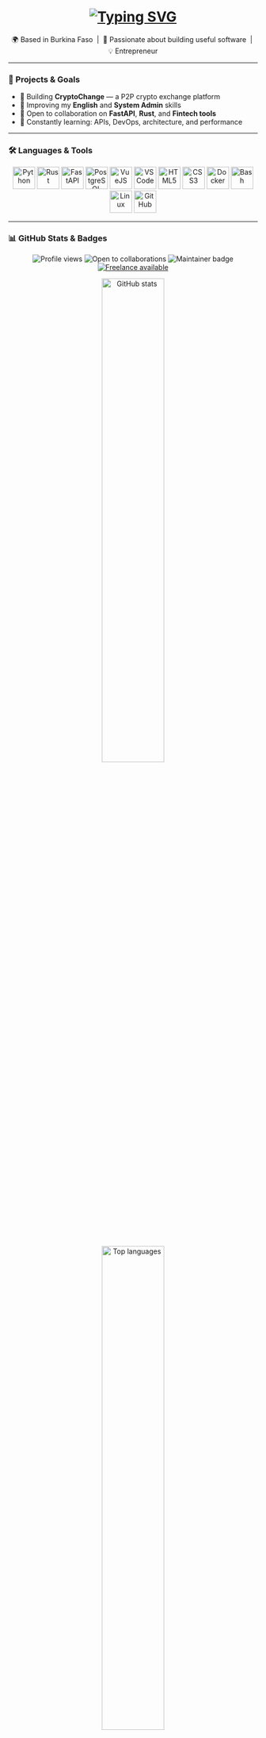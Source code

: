 <h1 align="center">
 <a href="https://git.io/typing-svg"><img src="https://readme-typing-svg.demolab.com?font=Fira+Code&size=16&duration=2000&pause=1000&width=435&lines=%F0%9F%94%90+Fintech+engineer+%26+backend+optimizer;%F0%9F%A7%A0+Self-taught+coder+%E2%80%94+10%2B+apps+built;%F0%9F%93%88+API-first.+Secure.+Performant.+Scalable.;%F0%9F%92%BC+Open+to+freelance+%26+startup+collabs;%F0%9F%8E%AF+Let's+connect+and+ship+great+products" alt="Typing SVG" /></a>
</h1>

<p align="center">
  🌍 Based in Burkina Faso &nbsp;|&nbsp; 🧠 Passionate about building useful software &nbsp;|&nbsp; 💡 Entrepreneur
</p>

---

### 🚀 Projects & Goals

- 🔭 Building **CryptoChange** — a P2P crypto exchange platform  
- 🌱 Improving my **English** and **System Admin** skills  
- 👯 Open to collaboration on **FastAPI**, **Rust**, and **Fintech tools**  
- 🧠 Constantly learning: APIs, DevOps, architecture, and performance

---

### 🛠️ Languages & Tools

<p align="center">
  <img alt="Python" title="Python" width="45" src="https://cdn.jsdelivr.net/gh/devicons/devicon/icons/python/python-original.svg"/>
  <img alt="Rust" title="Rust" width="45" src="https://cdn.jsdelivr.net/gh/devicons/devicon@latest/icons/rust/rust-original.svg"/>
  <img alt="FastAPI" title="FastAPI" width="45" src="https://cdn.jsdelivr.net/gh/devicons/devicon/icons/fastapi/fastapi-original-wordmark.svg"/>
  <img alt="PostgreSQL" title="PostgreSQL" width="45" src="https://cdn.jsdelivr.net/gh/devicons/devicon/icons/postgresql/postgresql-original-wordmark.svg"/>
  <img alt="VueJS" title="VueJS" width="45" src="https://cdn.jsdelivr.net/gh/devicons/devicon/icons/vuejs/vuejs-original-wordmark.svg"/>
  <img alt="VS Code" title="VS Code" width="45" src="https://cdn.jsdelivr.net/gh/devicons/devicon/icons/vscode/vscode-original.svg"/>
  <img alt="HTML5" title="HTML5" width="45" src="https://cdn.jsdelivr.net/gh/devicons/devicon/icons/html5/html5-original.svg"/>
  <img alt="CSS3" title="CSS3" width="45" src="https://cdn.jsdelivr.net/gh/devicons/devicon/icons/css3/css3-original.svg"/>
  <img alt="Docker" title="Docker" width="45" src="https://cdn.jsdelivr.net/gh/devicons/devicon/icons/docker/docker-plain-wordmark.svg"/>
  <img alt="Bash" title="Bash" width="45" src="https://cdn.jsdelivr.net/gh/devicons/devicon/icons/bash/bash-original.svg"/>
  <img alt="Linux" title="Linux" width="45" src="https://cdn.jsdelivr.net/gh/devicons/devicon/icons/linux/linux-original.svg"/>
  <img alt="GitHub" title="GitHub" width="45" src="https://cdn.jsdelivr.net/gh/devicons/devicon/icons/github/github-original.svg"/>
</p>

---

### 📊 GitHub Stats & Badges

<p align="center">
  <img src="https://komarev.com/ghpvc/?username=ADAMAYAMEOGO&label=Profile+views&color=0e75b6&style=flat" alt="Profile views" />
  <img src="https://img.shields.io/badge/Open%20to-Collaborations-success?style=flat-square&logo=github" alt="Open to collaborations" />
  <img src="https://img.shields.io/badge/Maintainer-Yes-blue?style=flat-square" alt="Maintainer badge" />
  <a href="https://wa.me/22674799033?text=Hi%20Adama%2C%20I'd%20like%20to%20discuss%20a%20freelance%20project.">
    <img src="https://img.shields.io/badge/Freelance-Available-success?style=flat-square&logo=freelancer" alt="Freelance available" />
  </a>
</p>

<p align="center">
  <img
    src="https://github-readme-stats-five-self-56.vercel.app/api?username=ADAMAYAMEOGO&count_private=true&show_icons=true&theme=github_dark&hide_border=true"
    alt="GitHub stats"
    width="50%" />
  <br />
  <img
    src="https://github-readme-stats-five-self-56.vercel.app/api/top-langs/?username=ADAMAYAMEOGO&count_private=true&layout=compact&theme=github_dark&hide_border=true"
    alt="Top languages"
    width="50%" />
</p>

---

### 📫 Let’s Connect

- 💬 GitHub : [@ADAMAYAMEOGO](https://github.com/ADAMAYAMEOGO)  
- 📱 WhatsApp : [Message me](https://wa.me/22674799033)  
- 📍 Ouagadougou, Burkina Faso

---

<!-- PROFILE README-->
